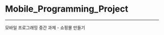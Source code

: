 # Mobile_Programming_Project
---------------------------------------------------------
모바일 프로그래밍 중간 과제 - 쇼핑몰 만들기

